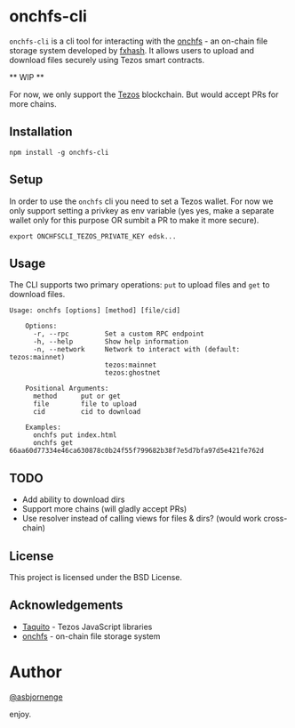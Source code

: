 # onchfs-cli

`onchfs-cli` is a cli tool for interacting with the [onchfs](https://onchfs.com/) - an on-chain file storage system developed by [fxhash](https://fxhash.xyz). It allows users to upload and download files securely using Tezos smart contracts.

** WIP **

For now, we only support the [Tezos](https://tezos.com) blockchain. But would accept PRs for more chains.

## Installation

```
npm install -g onchfs-cli
```

## Setup

In order to use the `onchfs` cli you need to set a Tezos wallet. For now we only support setting a privkey as env variable (yes yes, make a separate wallet only for this purpose OR sumbit a PR to make it more secure).

```
export ONCHFSCLI_TEZOS_PRIVATE_KEY edsk...
```

## Usage

The CLI supports two primary operations: `put` to upload files and `get` to download files.

```
Usage: onchfs [options] [method] [file/cid]

    Options:
      -r, --rpc         Set a custom RPC endpoint
      -h, --help        Show help information
      -n, --network     Network to interact with (default: tezos:mainnet)
                        tezos:mainnet
                        tezos:ghostnet

    Positional Arguments:
      method      put or get
      file        file to upload
      cid         cid to download

    Examples:
      onchfs put index.html
      onchfs get 66aa60d77334e46ca630878c0b24f55f799682b38f7e5d7bfa97d5e421fe762d
```

## TODO

* Add ability to download dirs
* Support more chains (will gladly accept PRs)
* Use resolver instead of calling views for files & dirs? (would work cross-chain)

## License

This project is licensed under the BSD License.

## Acknowledgements

- [Taquito](https://tezostaquito.io/) - Tezos JavaScript libraries
- [onchfs](https://onchfs.com/) - on-chain file storage system 

# Author

[@asbjornenge](https://github.com/asbjornenge)

enjoy.
